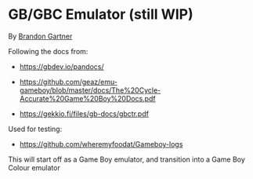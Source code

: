 # GB/GBC Emulator (still WIP)

By [Brandon Gartner](https://github.com/brandon-gartner)

Following the docs from:

- <https://gbdev.io/pandocs/>

- <https://github.com/geaz/emu-gameboy/blob/master/docs/The%20Cycle-Accurate%20Game%20Boy%20Docs.pdf>

- <https://gekkio.fi/files/gb-docs/gbctr.pdf>

Used for testing:

- <https://github.com/wheremyfoodat/Gameboy-logs>

This will start off as a Game Boy emulator, and transition into a Game Boy Colour emulator
